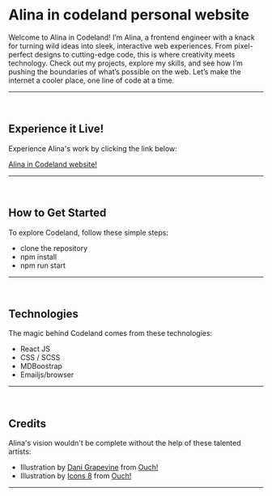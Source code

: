 # Alina in codeland personal website

Welcome to Alina in Codeland! I’m Alina, a frontend engineer with a knack for turning wild ideas into sleek, interactive web experiences. From pixel-perfect designs to cutting-edge code, this is where creativity meets technology. Check out my projects, explore my skills, and see how I’m pushing the boundaries of what’s possible on the web. Let’s make the internet a cooler place, one line of code at a time.

---

</br>

## Experience it Live!

Experience Alina's work by clicking the link below:

<a href="https://alina-in-codeland.netlify.app/" target="_blank">Alina in Codeland website!</a>

---

</br>

## How to Get Started

To explore Codeland, follow these simple steps:

- clone the repository
- npm install
- npm run start

---

</br>

## Technologies

The magic behind Codeland comes from these technologies:

- React JS
- CSS / SCSS
- MDBoostrap
- Emailjs/browser

---

</br>

## Credits

Alina's vision wouldn't be complete without the help of these talented artists:

- Illustration by <a href="https://icons8.com/illustrations/author/JTmm71Rqvb2T">Dani Grapevine</a> from <a href="https://icons8.com/illustrations">Ouch!</a>
- Illustration by <a href="https://icons8.com/illustrations/author/zD2oqC8lLBBA">Icons 8</a> from <a href="https://icons8.com/illustrations">Ouch!</a>

---
